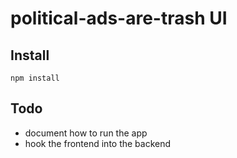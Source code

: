 # political-ads-are-trash UI

## Install
```
npm install
```

## Todo
* document how to run the app
* hook the frontend into the backend
